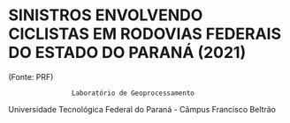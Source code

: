 # SINISTROS ENVOLVENDO CICLISTAS EM RODOVIAS FEDERAIS DO ESTADO DO PARANÁ (2021)
 (Fonte: PRF)

                    Laboratório de Geoprocessamento
Universidade Tecnológica Federal do Paraná - Câmpus Francisco Beltrão

